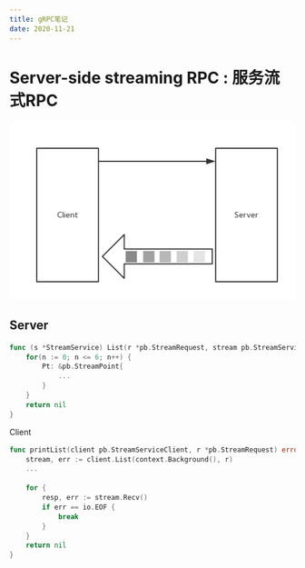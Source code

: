 ```yaml
---
title: gRPC笔记
date: 2020-11-21
---
```



# Server-side streaming RPC : 服务流式RPC  
![grpc](grpc.png)


## Server  
```go
func (s *StreamService) List(r *pb.StreamRequest, stream pb.StreamService_ListServer) error {
    for(n := 0; n <= 6; n++) {
        Pt: &pb.StreamPoint{
            ...
        }
    }
    return nil
}
```

Client


```go
func printList(client pb.StreamServiceClient, r *pb.StreamRequest) error {
    stream, err := client.List(context.Background(), r)
    ...

    for {
        resp, err := stream.Recv()
        if err == io.EOF {
            break
        }
    }
    return nil
}
```